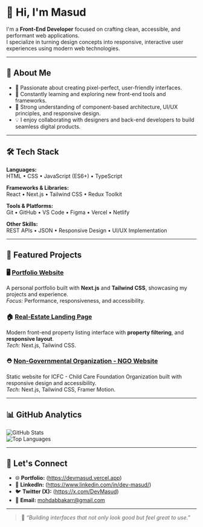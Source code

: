 # 👋 Hi, I'm Masud

I'm a **Front-End Developer** focused on crafting clean, accessible, and performant web applications.  
I specialize in turning design concepts into responsive, interactive user experiences using modern web technologies.

---

## 🧩 About Me

- 🎯 Passionate about creating pixel-perfect, user-friendly interfaces.  
- 🚀 Constantly learning and exploring new front-end tools and frameworks.  
- 🧠 Strong understanding of component-based architecture, UI/UX principles, and responsive design.  
- 💡 I enjoy collaborating with designers and back-end developers to build seamless digital products.  

---

## 🛠️ Tech Stack

**Languages:**  
HTML • CSS • JavaScript (ES6+) • TypeScript  

**Frameworks & Libraries:**  
React • Next.js • Tailwind CSS • Redux Toolkit  

**Tools & Platforms:**  
Git • GitHub • VS Code • Figma • Vercel • Netlify  

**Other Skills:**  
REST APIs • JSON • Responsive Design • UI/UX Implementation  

---

## 💼 Featured Projects

### 🖥️ [Portfolio Website](https://devmasud.vercel.app/)
A personal portfolio built with **Next.js** and **Tailwind CSS**, showcasing my projects and experience.  
*Focus:* Performance, responsiveness, and accessibility.

### 🏠 [Real-Estate Landing Page](https://lumina-estate.vercel.app/)
Modern front-end property listing interface with **property filtering**, and **responsive layout**.  
*Tech:* Next.js, Tailwind CSS.

### ⛑ [Non-Governmental Organization - NGO Website](https://icfc-ngo.vercel.app/)
Static website for ICFC - Child Care Foundation Organization built with responsive design and accessibility.  
*Tech:* Next.js, Tailwind CSS, Framer Motion.

---

## 📊 GitHub Analytics

![GitHub Stats](https://github-readme-stats.vercel.app/api?username=dev-mas-ud&show_icons=true&theme=tokyonight)  
![Top Languages](https://github-readme-stats.vercel.app/api/top-langs/?username=dev-mas-ud&layout=compact&theme=tokyonight)

---

## 🤝 Let's Connect

- 🌐 **Portfolio:** (https://devmasud.vercel.app)  
- 💼 **LinkedIn:** (https://www.linkedin.com/in/dev-masud/)  
- 🐦 **Twitter (X):** (https://x.com/DevMasud)  
- 📧 **Email:** mohdabbakarr@gmail.com  

---

> 💬 *“Building interfaces that not only look good but feel great to use.”*
